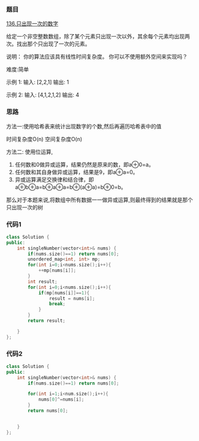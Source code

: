 ### 题目
[136.只出现一次的数字](https://leetcode-cn.com/problems/single-number/)

给定一个非空整数数组，除了某个元素只出现一次以外，其余每个元素均出现两次。找出那个只出现了一次的元素。

说明：
你的算法应该具有线性时间复杂度。 你可以不使用额外空间来实现吗？

难度:简单

示例 1:
输入: [2,2,1]
输出: 1

示例 2:
输入: [4,1,2,1,2]
输出: 4

### 思路
方法一:使用哈希表来统计出现数字的个数,然后再遍历哈希表中的值

时间复杂度O(n)
空间复杂度O(n)

方法二:
使用位运算,
1. 任何数和0做异或运算，结果仍然是原来的数，即a⊕0=a。
2. 任何数和其自身做异或运算，结果是9，即a⊕a=0。
3. 异或运算满足交换律和结合律，即a⊕b⊕a=b⊕a⊕a=b⊕(a⊕a)=b⊕0=b。
   
那么对于本题来说,将数组中所有数据一一做异或运算,则最终得到的结果就是那个只出现一次的树


### 代码1
```c++
class Solution {
public:
    int singleNumber(vector<int>& nums) {
        if(nums.size()==1) return nums[0];
        unordered_map<int, int> mp;
        for(int i=0;i<nums.size();i++){
            ++mp[nums[i]];
        }
        int result;
        for(int i=0;i<nums.size();i++){
            if(mp[nums[i]]==1){
                result = nums[i];
                break;
            }
        }
        return result;

    }
};
```

### 代码2
```c++
class Solution {
public:
    int singleNumber(vector<int>& nums) {
        if(nums.size()==1) return nums[0];

        for(int i=1;i<num.size();i++){
            nums[0]^=nums[i];
        }
        return nums[0];


    }
};
```
